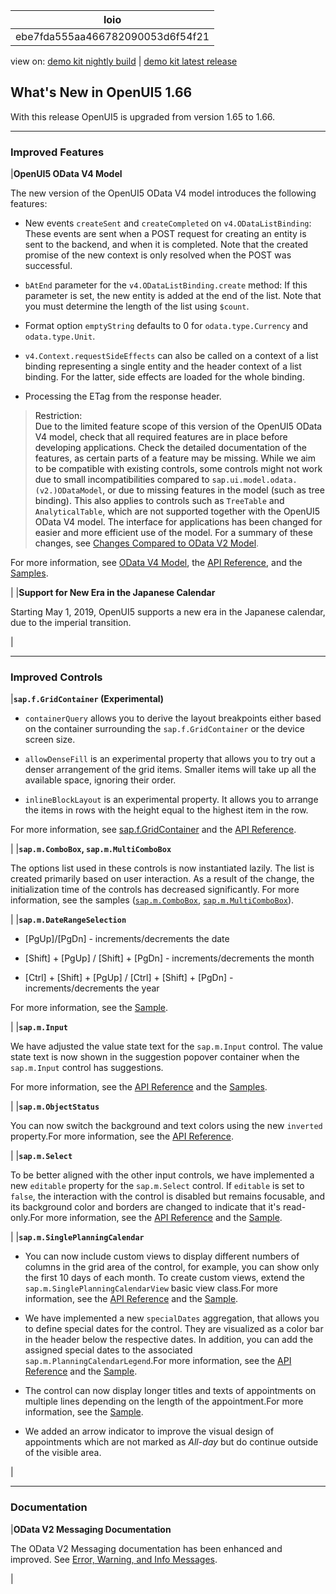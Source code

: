 <!-- loioebe7fda555aa466782090053d6f54f21 -->

| loio |
| -----|
| ebe7fda555aa466782090053d6f54f21 |

<div id="loio">

view on: [demo kit nightly build](https://openui5nightly.hana.ondemand.com/#/topic/ebe7fda555aa466782090053d6f54f21) | [demo kit latest release](https://openui5.hana.ondemand.com/#/topic/ebe7fda555aa466782090053d6f54f21)</div>

## What's New in OpenUI5 1.66

With this release OpenUI5 is upgraded from version 1.65 to 1.66.

***

<a name="loioebe7fda555aa466782090053d6f54f21__section_qwl_pb5_zcb"/>

### Improved Features

|**OpenUI5 OData V4 Model**

The new version of the OpenUI5 OData V4 model introduces the following features:

-   New events `createSent` and `createCompleted` on `v4.ODataListBinding`: These events are sent when a POST request for creating an entity is sent to the backend, and when it is completed. Note that the created promise of the new context is only resolved when the POST was successful.

-   `bAtEnd` parameter for the `v4.ODataListBinding.create` method: If this parameter is set, the new entity is added at the end of the list. Note that you must determine the length of the list using `$count`.

-   Format option `emptyString` defaults to 0 for `odata.type.Currency` and `odata.type.Unit`.

-   `v4.Context.requestSideEffects` can also be called on a context of a list binding representing a single entity and the header context of a list binding. For the latter, side effects are loaded for the whole binding.

-   Processing the ETag from the response header.


> Restriction:  
> Due to the limited feature scope of this version of the OpenUI5 OData V4 model, check that all required features are in place before developing applications. Check the detailed documentation of the features, as certain parts of a feature may be missing. While we aim to be compatible with existing controls, some controls might not work due to small incompatibilities compared to `sap.ui.model.odata.(v2.)ODataModel`, or due to missing features in the model \(such as tree binding\). This also applies to controls such as `TreeTable` and `AnalyticalTable`, which are not supported together with the OpenUI5 OData V4 model. The interface for applications has been changed for easier and more efficient use of the model. For a summary of these changes, see [Changes Compared to OData V2 Model](Changes_Compared_to_OData_V2_Model_abd4d7c.md).

For more information, see [OData V4 Model](OData_V4_Model_5de13cf.md), the [API Reference](https://openui5.hana.ondemand.com/#/api/sap.ui.model.odata.v4), and the [Samples](https://openui5.hana.ondemand.com/#/entity/sap.ui.model.odata.v4.ODataModel).

|
|**Support for New Era in the Japanese Calendar**

Starting May 1, 2019, OpenUI5 supports a new era in the Japanese calendar, due to the imperial transition.

|

***

<a name="loioebe7fda555aa466782090053d6f54f21__section_rqn_wd5_zcb"/>

### Improved Controls

|**`sap.f.GridContainer` \(Experimental\)**

-   `containerQuery` allows you to derive the layout breakpoints either based on the container surrounding the `sap.f.GridContainer` or the device screen size.

-   `allowDenseFill` is an experimental property that allows you to try out a denser arrangement of the grid items. Smaller items will take up all the available space, ignoring their order.

-    `inlineBlockLayout` is an experimental property. It allows you to arrange the items in rows with the height equal to the highest item in the row.


For more information, see [sap.f.GridContainer](sap.f.GridContainer_cca5ee5.md) and the [API Reference](https://openui5.hana.ondemand.com/#/api/sap.f.GridContainer). 

|
|**`sap.m.ComboBox`, `sap.m.MultiComboBox`**

The options list used in these controls is now instantiated lazily. The list is created primarily based on user interaction. As a result of the change, the initialization time of the controls has decreased significantly. For more information, see the samples \([`sap.m.ComboBox`](https://openui5.hana.ondemand.com/#/entity/sap.m.ComboBox), [`sap.m.MultiComboBox`](https://openui5.hana.ondemand.com/#/entity/sap.m.MultiComboBox)\). 

|
|**`sap.m.DateRangeSelection`**

-   [PgUp\]/[PgDn\] - increments/decrements the date

-    [Shift\] + [PgUp\] / [Shift\] + [PgDn\]  - increments/decrements the month

-    [Ctrl\] + [Shift\] + [PgUp\] / [Ctrl\] + [Shift\] + [PgDn\]  - increments/decrements the year


For more information, see the [Sample](https://openui5.hana.ondemand.com/#/entity/sap.m.DateRangeSelection/sample/sap.m.sample.DateRangeSelection).

|
|**`sap.m.Input`**

We have adjusted the value state text for the `sap.m.Input` control. The value state text is now shown in the suggestion popover container when the `sap.m.Input` control has suggestions.

 For more information, see the [API Reference](https://openui5.hana.ondemand.com/#/api/sap.m.Input) and the [Samples](https://openui5.hana.ondemand.com/#/entity/sap.m.Input). 

|
|**`sap.m.ObjectStatus`**

You can now switch the background and text colors using the new `inverted` property.For more information, see the [API Reference](https://openui5.hana.ondemand.com/#/api/sap.m.ObjectStatus).

|
|**`sap.m.Select`**

To be better aligned with the other input controls, we have implemented a new `editable` property for the `sap.m.Select` control. If `editable` is set to `false`, the interaction with the control is disabled but remains focusable, and its background color and borders are changed to indicate that it's read-only.For more information, see the [API Reference](https://openui5.hana.ondemand.com/#/api/sap.m.Select) and the [Sample](https://openui5.hana.ondemand.com/#/entity/sap.m.Select/sample/sap.m.sample.Select).

|
|**`sap.m.SinglePlanningCalendar`**

-   You can now include custom views to display different numbers of columns in the grid area of the control, for example, you can show only the first 10 days of each month. To create custom views, extend the `sap.m.SinglePlanningCalendarView` basic view class.For more information, see the [API Reference](https://openui5.hana.ondemand.com/#/api/sap.m.SinglePlanningCalendar) and the [Sample](https://openui5.hana.ondemand.com/#/entity/sap.m.SinglePlanningCalendar/sample/sap.m.sample.SinglePlanningCalendarWithCustomViews).

-   We have implemented a new `specialDates` aggregation, that allows you to define special dates for the control. They are visualized as a color bar in the header below the respective dates. In addition, you can add the assigned special dates to the associated `sap.m.PlanningCalendarLegend`.For more information, see the [API Reference](https://openui5.hana.ondemand.com/#/api/sap.m.SinglePlanningCalendar) and the [Sample](https://openui5.hana.ondemand.com/#/entity/sap.m.SinglePlanningCalendar/sample/sap.m.sample.SinglePlanningCalendarWithLegend).

-   The control can now display longer titles and texts of appointments on multiple lines depending on the length of the appointment.For more information, see the [Sample](https://openui5.hana.ondemand.com/#/entity/sap.m.SinglePlanningCalendar/sample/sap.m.sample.SinglePlanningCalendarWithCustomViews).

-   We added an arrow indicator to improve the visual design of appointments which are not marked as *All-day* but do continue outside of the visible area.


|

***

<a name="loioebe7fda555aa466782090053d6f54f21__section_z2h_fh5_zcb"/>

### Documentation

|**OData V2 Messaging Documentation**

The OData V2 Messaging documentation has been enhanced and improved. See [Error, Warning, and Info Messages](Error,_Warning,_and_Info_Messages_62b1481.md).

|

